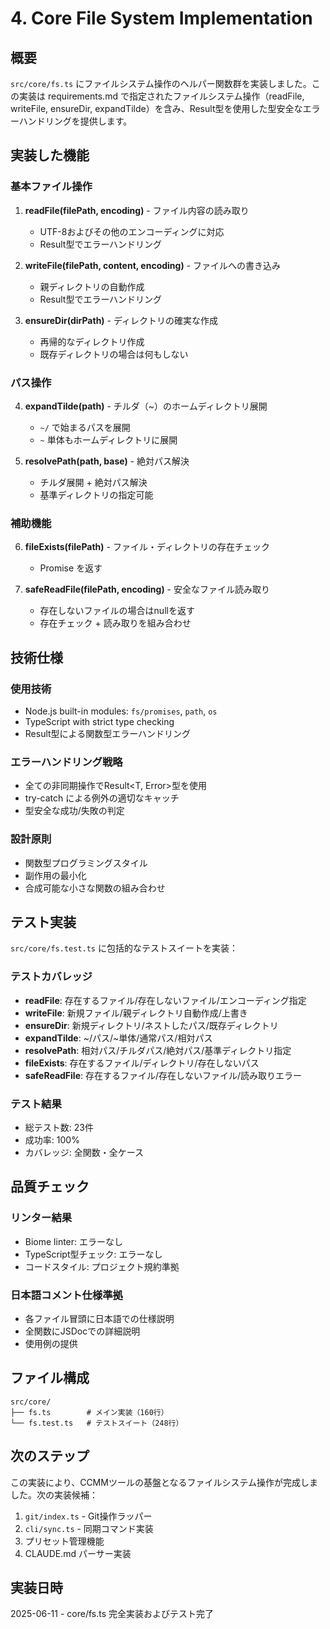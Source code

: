 # 4. Core File System Implementation

## 概要

`src/core/fs.ts` にファイルシステム操作のヘルパー関数群を実装しました。この実装は requirements.md で指定されたファイルシステム操作（readFile, writeFile, ensureDir, expandTilde）を含み、Result型を使用した型安全なエラーハンドリングを提供します。

## 実装した機能

### 基本ファイル操作

1. **readFile(filePath, encoding)** - ファイル内容の読み取り
   - UTF-8およびその他のエンコーディングに対応
   - Result型でエラーハンドリング

2. **writeFile(filePath, content, encoding)** - ファイルへの書き込み
   - 親ディレクトリの自動作成
   - Result型でエラーハンドリング

3. **ensureDir(dirPath)** - ディレクトリの確実な作成
   - 再帰的なディレクトリ作成
   - 既存ディレクトリの場合は何もしない

### パス操作

4. **expandTilde(path)** - チルダ（~）のホームディレクトリ展開
   - `~/` で始まるパスを展開
   - `~` 単体もホームディレクトリに展開

5. **resolvePath(path, base)** - 絶対パス解決
   - チルダ展開 + 絶対パス解決
   - 基準ディレクトリの指定可能

### 補助機能

6. **fileExists(filePath)** - ファイル・ディレクトリの存在チェック
   - Promise<boolean> を返す

7. **safeReadFile(filePath, encoding)** - 安全なファイル読み取り
   - 存在しないファイルの場合はnullを返す
   - 存在チェック + 読み取りを組み合わせ

## 技術仕様

### 使用技術
- Node.js built-in modules: `fs/promises`, `path`, `os`
- TypeScript with strict type checking
- Result型による関数型エラーハンドリング

### エラーハンドリング戦略
- 全ての非同期操作でResult<T, Error>型を使用
- try-catch による例外の適切なキャッチ
- 型安全な成功/失敗の判定

### 設計原則
- 関数型プログラミングスタイル
- 副作用の最小化
- 合成可能な小さな関数の組み合わせ

## テスト実装

`src/core/fs.test.ts` に包括的なテストスイートを実装：

### テストカバレッジ
- **readFile**: 存在するファイル/存在しないファイル/エンコーディング指定
- **writeFile**: 新規ファイル/親ディレクトリ自動作成/上書き
- **ensureDir**: 新規ディレクトリ/ネストしたパス/既存ディレクトリ
- **expandTilde**: ~/パス/~単体/通常パス/相対パス
- **resolvePath**: 相対パス/チルダパス/絶対パス/基準ディレクトリ指定
- **fileExists**: 存在するファイル/ディレクトリ/存在しないパス
- **safeReadFile**: 存在するファイル/存在しないファイル/読み取りエラー

### テスト結果
- 総テスト数: 23件
- 成功率: 100%
- カバレッジ: 全関数・全ケース

## 品質チェック

### リンター結果
- Biome linter: エラーなし
- TypeScript型チェック: エラーなし
- コードスタイル: プロジェクト規約準拠

### 日本語コメント仕様準拠
- 各ファイル冒頭に日本語での仕様説明
- 全関数にJSDocでの詳細説明
- 使用例の提供

## ファイル構成

```
src/core/
├── fs.ts        # メイン実装（160行）
└── fs.test.ts   # テストスイート（248行）
```

## 次のステップ

この実装により、CCMMツールの基盤となるファイルシステム操作が完成しました。次の実装候補：

1. `git/index.ts` - Git操作ラッパー
2. `cli/sync.ts` - 同期コマンド実装
3. プリセット管理機能
4. CLAUDE.md パーサー実装

## 実装日時

2025-06-11 - core/fs.ts 完全実装およびテスト完了